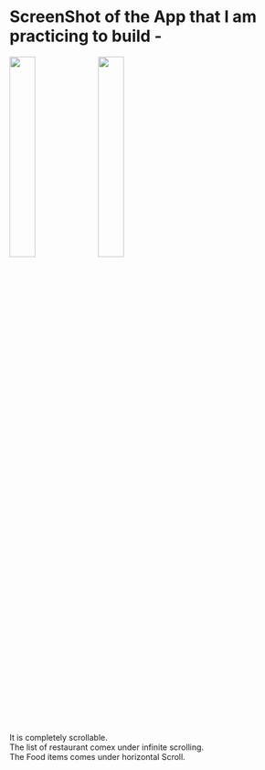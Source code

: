 <h1>ScreenShot of the App that I am practicing to build -</h1>

<div display= 'flex' flex-direction = 'column'>
  <div>
  <img src="https://user-images.githubusercontent.com/106148740/213894369-ac53eeba-65c7-41f5-8e71-860fcb23496e.jpg" height = '30%' width = '30%' position='left'/> 
  <img src="https://user-images.githubusercontent.com/106148740/214129102-76a59ac5-0611-4b53-b60d-24fa7efcf2a4.jpg" height = '30%' width = '30%' position='right'/>
  </div>
</div>

It is completely scrollable.
<br>
The list of restaurant comex under infinite scrolling.
<br>
The Food items comes under horizontal Scroll.
